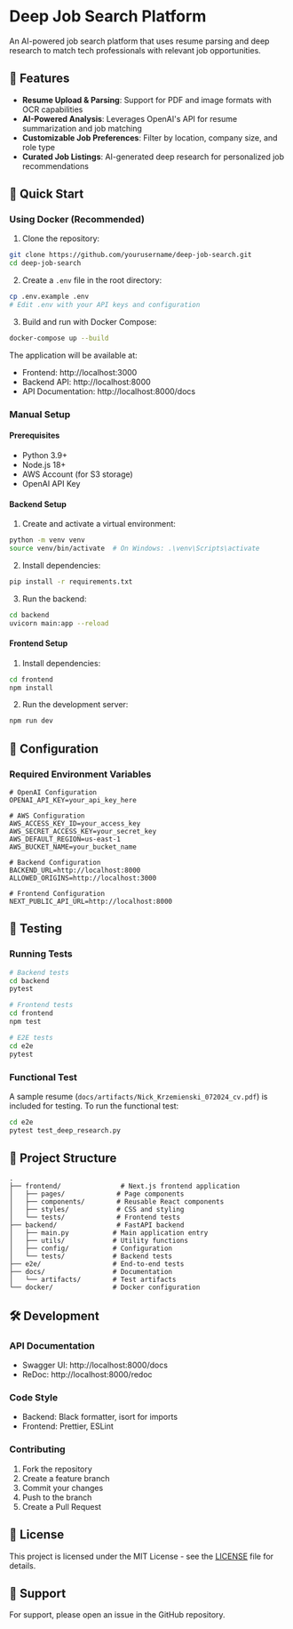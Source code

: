# Deep Job Search Platform

An AI-powered job search platform that uses resume parsing and deep research to match tech professionals with relevant job opportunities.

## 🌟 Features

- **Resume Upload & Parsing**: Support for PDF and image formats with OCR capabilities
- **AI-Powered Analysis**: Leverages OpenAI's API for resume summarization and job matching
- **Customizable Job Preferences**: Filter by location, company size, and role type
- **Curated Job Listings**: AI-generated deep research for personalized job recommendations

## 🚀 Quick Start

### Using Docker (Recommended)

1. Clone the repository:
```bash
git clone https://github.com/yourusername/deep-job-search.git
cd deep-job-search
```

2. Create a `.env` file in the root directory:
```bash
cp .env.example .env
# Edit .env with your API keys and configuration
```

3. Build and run with Docker Compose:
```bash
docker-compose up --build
```

The application will be available at:
- Frontend: http://localhost:3000
- Backend API: http://localhost:8000
- API Documentation: http://localhost:8000/docs

### Manual Setup

#### Prerequisites
- Python 3.9+
- Node.js 18+
- AWS Account (for S3 storage)
- OpenAI API Key

#### Backend Setup

1. Create and activate a virtual environment:
```bash
python -m venv venv
source venv/bin/activate  # On Windows: .\venv\Scripts\activate
```

2. Install dependencies:
```bash
pip install -r requirements.txt
```

3. Run the backend:
```bash
cd backend
uvicorn main:app --reload
```

#### Frontend Setup

1. Install dependencies:
```bash
cd frontend
npm install
```

2. Run the development server:
```bash
npm run dev
```

## 🔧 Configuration

### Required Environment Variables

```env
# OpenAI Configuration
OPENAI_API_KEY=your_api_key_here

# AWS Configuration
AWS_ACCESS_KEY_ID=your_access_key
AWS_SECRET_ACCESS_KEY=your_secret_key
AWS_DEFAULT_REGION=us-east-1
AWS_BUCKET_NAME=your_bucket_name

# Backend Configuration
BACKEND_URL=http://localhost:8000
ALLOWED_ORIGINS=http://localhost:3000

# Frontend Configuration
NEXT_PUBLIC_API_URL=http://localhost:8000
```

## 🧪 Testing

### Running Tests

```bash
# Backend tests
cd backend
pytest

# Frontend tests
cd frontend
npm test

# E2E tests
cd e2e
pytest
```

### Functional Test

A sample resume (`docs/artifacts/Nick_Krzemienski_072024_cv.pdf`) is included for testing. To run the functional test:

```bash
cd e2e
pytest test_deep_research.py
```

## 📁 Project Structure

```
.
├── frontend/               # Next.js frontend application
│   ├── pages/             # Page components
│   ├── components/        # Reusable React components
│   ├── styles/            # CSS and styling
│   └── tests/             # Frontend tests
├── backend/               # FastAPI backend
│   ├── main.py           # Main application entry
│   ├── utils/            # Utility functions
│   ├── config/           # Configuration
│   └── tests/            # Backend tests
├── e2e/                  # End-to-end tests
├── docs/                 # Documentation
│   └── artifacts/        # Test artifacts
└── docker/               # Docker configuration
```

## 🛠️ Development

### API Documentation

- Swagger UI: http://localhost:8000/docs
- ReDoc: http://localhost:8000/redoc

### Code Style

- Backend: Black formatter, isort for imports
- Frontend: Prettier, ESLint

### Contributing

1. Fork the repository
2. Create a feature branch
3. Commit your changes
4. Push to the branch
5. Create a Pull Request

## 📄 License

This project is licensed under the MIT License - see the [LICENSE](LICENSE) file for details.

## 🤝 Support

For support, please open an issue in the GitHub repository.
